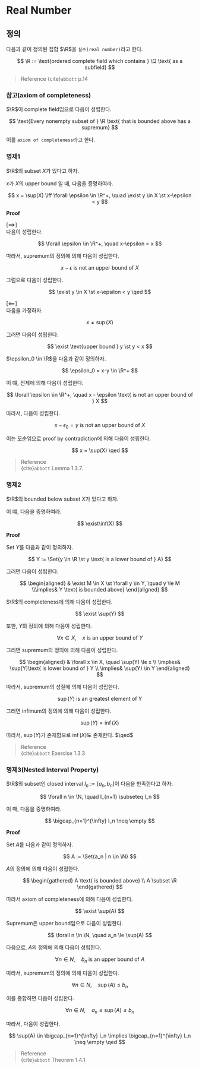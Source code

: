 # Real Number
## 정의
다음과 같이 정의된 집합 $\R$을 `실수(real number)`라고 한다.

$$ \R := \text{ordered complete field which contains } \Q \text{ as a subfield} $$

> Reference
> {cite}`abbott` p.14

### 참고(axiom of completeness)
$\R$이 complete field임으로 다음이 성립한다.

$$ \text{Every nonempty subset of } \R \text{ that is bounded above has a supremum} $$

이를 `axiom of completeness`라고 한다.

### 명제1
$\R$의 subset $X$가 있다고 하자.

$x$가 $X$의 upper bound 일 때, 다음을 증명하여라.

$$ x = \sup(X) \iff \forall \epsilon \in \R^+, \quad \exist y \in X \st x-\epsilon < y $$

**Proof**

[$\implies$]  
다음이 성립한다.

$$ \forall \epsilon \in \R^+, \quad x-\epsilon < x $$

따라서, supremum의 정의에 의해 다음이 성립한다.

$$ x-\epsilon \text{ is not an upper bound of } X $$

그럼으로 다음이 성립한다.

$$ \exist y \in X \st x-\epsilon < y \qed $$

[$\impliedby$]  
다음을 가정하자.

$$ x \neq \sup(X) $$

그러면 다음이 성립한다.

$$ \exist \text{upper bound } y \st y < x $$

$\epsilon_0 \in \R$을 다음과 같이 정의하자.

$$ \epsilon_0 = x-y \in \R^+ $$

이 떄, 전제에 의해 다음이 성립한다.

$$ \forall \epsilon \in \R^+, \quad x - \epsilon \text{ is not an upper bound of } X $$

따라서, 다음이 성립한다.

$$ x - \epsilon_0 = y \text{ is not an upper bound of } X $$

이는 모순임으로 proof by contradiction에 의해 다음이 성립한다.

$$ x = \sup(X) \qed $$

> Reference  
> {cite}`abbott` Lemma 1.3.7.

### 명제2
$\R$의 bounded below subset $X$가 있다고 하자.

이 떄, 다음을 증명하여라.

$$ \exist\inf(X) $$

**Proof**

Set $Y$를 다음과 같이 정의하자.

$$ Y := \Set{y \in \R \st y \text{ is a lower bound of } A} $$

그러면 다음이 성립한다.

$$ \begin{aligned} & \exist M \in X \st \forall y \in Y, \quad y \le M \\\implies& Y \text{ is bounded above} \end{aligned} $$

$\R$의 completeness에 의해 다음이 성립한다.

$$ \exist \sup(Y) $$

또한, $Y$의 정의에 의해 다음이 성립한다.

$$ \forall x \in X, \quad x \text{ is an upper bound of } Y $$

그러면 supremum의 정의에 의해 다음이 성립한다.

$$ \begin{aligned} & \forall x \in X, \quad \sup(Y) \le x \\ \implies& \sup(Y)\text{ is lower bound of } Y \\ \implies& \sup(Y) \in Y \end{aligned} $$

따라서, supremum의 성질에 의해 다음이 성립한다.

$$ \sup(Y) \text{ is an greatest element of Y} $$

그러면 infimum의 정의에 의해 다음이 성립한다.

$$ \sup(Y) = \inf(X) $$

따라서, $\sup(Y)$가 존재함으로 $\inf(X)$도 존재한다. $\qed$

> Reference  
> {cite}`abbott` Exercise 1.3.3

### 명제3(Nested Interval Property)
$\R$의 subset인 closed interval $I_n := [a_n, b_n]$이 다음을 만족한다고 하자.

$$ \forall n \in \N, \quad  I_{n+1} \subseteq I_n  $$

이 때, 다음을 증명하여라.

$$ \bigcap_{n=1}^{\infty} I_n \neq \empty $$

**Proof**

Set $A$를 다음과 같이 정의하자.

$$ A := \Set{a_n | n \in \N} $$

$A$의 정의에 의해 다음이 성립한다.

$$ \begin{gathered} A \text{ is bounded above} \\ A \subset \R \end{gathered} $$

따라서 axiom of completeness에 의해 다음이 성립한다.

$$ \exist \sup(A) $$

Supremum은 upper bound임으로 다음이 성립한다.

$$ \forall n \in \N, \quad a_n \le \sup(A) $$

다음으로, $A$의 정의에 의해 다음이 성립한다.

$$ \forall n \in N, \quad b_n \text{ is an upper bound of } A $$

따라서, supremum의 정의에 의해 다음이 성립한다.

$$ \forall n \in N, \quad \sup(A) \le b_n $$

이를 종합하면 다음이 성립한다.

$$ \forall n \in N, \quad  a_n \le \sup(A) \le b_n $$

따라서, 다음이 성립한다.

$$ \sup(A) \in \bigcap_{n=1}^{\infty} I_n \implies \bigcap_{n=1}^{\infty} I_n \neq \empty \qed $$

> Reference  
> {cite}`abbott` Theorem 1.4.1
